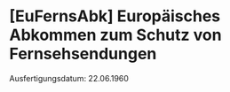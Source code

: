 # [EuFernsAbk] Europäisches Abkommen zum Schutz von Fernsehsendungen

Ausfertigungsdatum: 22.06.1960

 